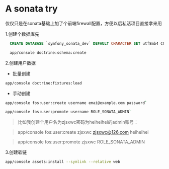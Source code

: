 A sonata try
===========================

仅仅只是在sonata基础上加了个前端firewall配置，方便以后私活项目直接拿来用


1.创建个数据库先

```sql
  CREATE DATABASE `symfony_sonata_dev` DEFAULT CHARACTER SET utf8mb4 COLLATE utf8mb4_general_ci;
```

```bash
  app/console doctrine:schema:create
```


2.创建用户数据

* 批量创建

```bash
app/console doctrine:fixtures:load
```

* 手动创建

```bash
app/console fos:user:create username emai@example.com password`

app/console fos:user:promote username ROLE_SONATA_ADMIN`
```

>比如我创建个用户名为zjsxwc密码为heiheihei的admin账号：

>app/console fos:user:create zjsxwc zjsxwc@126.com heiheihei

>app/console fos:user:promote zjsxwc ROLE_SONATA_ADMIN



3.创建软链

```bash
app/console assets:install --symlink --relative web
```

